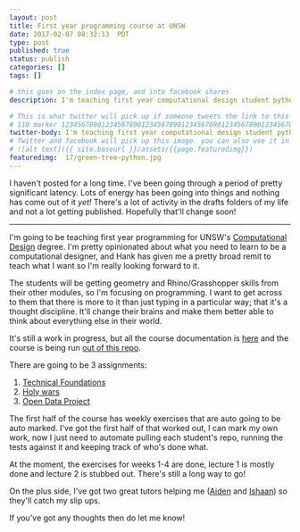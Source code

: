 ```yaml
---
layout: post
title: First year programming course at UNSW
date: 2017-02-07 08:32:13  PDT
type: post
published: true
status: publish
categories: []
tags: []

# this goes on the index page, and into facebook shares
description: I'm teaching first year computational design student python this semester. Here's some links to what I've got planned.

# This is what twitter will pick up if someone tweets the link to this page
# 110 marker 1234567890123456789012345678901234567890123456789012345678901234567890123456789012345678901234567890123456789
twitter-body: I'm teaching first year computational design student python this semester.
# Twitter and facebook will pick up this image. you can also use it in a post with:
# ![alt text]({{ site.baseurl }}/assets/{{page.featuredimg}})
featuredimg:  17/green-tree-python.jpg
---
```


I haven't posted for a long time. I've been going through a period of pretty significant latency. Lots of energy has been going into things and nothing has come out of it _yet!_ There's a lot of activity in the drafts folders of my life and not a lot getting published. Hopefully that'll change soon!

---

I'm going to be teaching first year programming for UNSW's [Computational Design](https://www.be.unsw.edu.au/undergraduate-degrees/computational-design/about-computational-design) degree. I'm pretty opinionated about what you need to learn to be a computational designer, and Hank has given me a pretty broad remit to teach what I want so I'm really looking forward to it.

The students will be getting geometry and Rhino/Grasshopper skills from their other modules, so I'm focusing on programming. I want to get across to them that there is more to it than just typing in a particular way; that it's a thought discipline. It'll change their brains and make them better able to think about everything else in their world.

It's still a work in progress, but all the course documentation is [here](https://notionparallax.co.uk/CODE1161) and the course is being run [out of this repo](https://github.com/notionparallax/code1161base).

There are going to be 3 assignments:
1. [Technical Foundations](https://notionparallax.co.uk/CODE1161/2017-01-27-assignment-1-brief)
1. [Holy wars](https://notionparallax.co.uk/CODE1161/2017-01-27-assignment-2-brief)
1. [Open Data Project](https://notionparallax.co.uk/CODE1161/2017-01-27-assignment-3-brief)

The first half of the course has weekly exercises that are auto going to be auto marked. I've got the first half of that worked out, I can mark my own work, now I just need to automate pulling each student's repo, running the tests against it and keeping track of who's done what.

At the moment, the exercises for weeks 1-4 are done, lecture 1 is mostly done and lecture 2 is stubbed out. There's still a long way to go!

On the plus side, I've got two great tutors helping me ([Aiden](https://www.facebook.com/aiden.ray) and [Ishaan](https://www.facebook.com/ishaan.varshney)) so they'll catch my slip ups.

If you've got any thoughts then do let me know!

